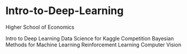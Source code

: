 # Intro-to-Deep-Learning
Higher School of Economics

Intro to Deep Learning
Data Science for Kaggle Competition
Bayesian Methods for Machine Learning
Reinforcement Learning
Computer Vision
